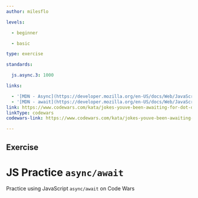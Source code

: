 ```yaml
---
author: milesflo

levels:

  - beginner

  - basic

type: exercise

standards:

  js.async.3: 1000

links:

  - '[MDN - Async](https://developer.mozilla.org/en-US/docs/Web/JavaScript/Reference/Statements/async_function)'
  - '[MDN - await](https://developer.mozilla.org/en-US/docs/Web/JavaScript/Reference/Operators/await)'
link: https://www.codewars.com/kata/jokes-youve-been-awaiting-for-dot-dot-dot-promise
linkType: codewars
codewars-link: https://www.codewars.com/kata/jokes-youve-been-awaiting-for-dot-dot-dot-promise

---
```

## Exercise
# JS Practice `async/await`

Practice using JavaScript `async/await` on Code Wars
